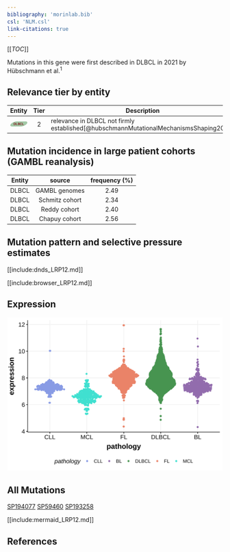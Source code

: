 ```yaml
---
bibliography: 'morinlab.bib'
csl: 'NLM.csl'
link-citations: true
---
```

[[_TOC_]]

Mutations in this gene were first described in DLBCL in 2021 by Hübschmann et al.<sup>1</sup>


## Relevance tier by entity

|Entity|Tier|Description                              |
|:------:|:----:|-----------------------------------------|
|![DLBCL](images/icons/DLBCL_tier2.png) |2   |relevance in DLBCL not firmly established[@hubschmannMutationalMechanismsShaping2021]|

## Mutation incidence in large patient cohorts (GAMBL reanalysis)

|Entity|source        |frequency (%)|
|:------:|:--------------:|:-------------:|
|DLBCL |GAMBL genomes |2.49         |
|DLBCL |Schmitz cohort|2.34         |
|DLBCL |Reddy cohort  |2.40         |
|DLBCL |Chapuy cohort |2.56         |

## Mutation pattern and selective pressure estimates

[[include:dnds_LRP12.md]]




[[include:browser_LRP12.md]]

## Expression
![](images/gene_expression/LRP12_by_pathology.svg)

## All Mutations

[SP194077](https://www.bcgsc.ca/downloads/morinlab/GAMBL/MALY/SP194077.html)
[SP59460](https://www.bcgsc.ca/downloads/morinlab/GAMBL/MALY/SP59460.html)
[SP193258](https://www.bcgsc.ca/downloads/morinlab/GAMBL/MALY/SP193258.html)

[[include:mermaid_LRP12.md]]

## References


<!-- ORIGIN: hubschmannMutationalMechanismsShaping2021b -->
<!-- DLBCL: hubschmannMutationalMechanismsShaping2021b -->
